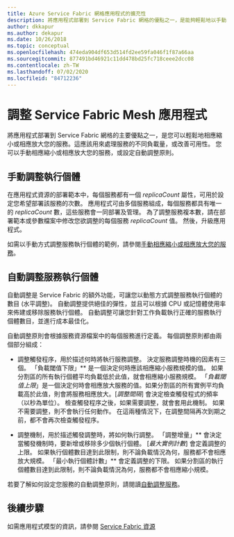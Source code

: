 ```yaml
---
title: Azure Service Fabric 網格應用程式的擴充性
description: 將應用程式部署到 Service Fabric 網格的優點之一，是能夠輕鬆地以手動方式或透過自動調整原則來擴充您的服務。
author: dkkapur
ms.author: dekapur
ms.date: 10/26/2018
ms.topic: conceptual
ms.openlocfilehash: 474eda904df653d514fd2ee59fa046f1f87a66aa
ms.sourcegitcommit: 877491bd46921c11dd478bd25fc718ceee2dcc08
ms.contentlocale: zh-TW
ms.lasthandoff: 07/02/2020
ms.locfileid: "84712236"
---
```

# <a name="scaling-service-fabric-mesh-applications"></a>調整 Service Fabric Mesh 應用程式

將應用程式部署到 Service Fabric 網格的主要優點之一，是您可以輕鬆地相應縮小或相應放大您的服務。這應該用來處理服務的不同負載量，或改善可用性。 您可以手動相應縮小或相應放大您的服務，或設定自動調整原則。

## <a name="manual-scaling-instances"></a>手動調整執行個體

在應用程式資源的部署範本中，每個服務都有一個 *replicaCount* 屬性，可用於設定您希望部署該服務的次數。 應用程式可由多個服務組成，每個服務都具有唯一的 *replicaCount* 數，這些服務會一同部署及管理。 為了調整服務複本數，請在部署範本或參數檔案中修改您欲調整的每個服務 *replicaCount* 值。 然後，升級應用程式。

如需以手動方式調整服務執行個體的範例，請參閱[手動相應縮小或相應放大您的服務](service-fabric-mesh-tutorial-template-scale-services.md)。

## <a name="autoscaling-service-instances"></a>自動調整服務執行個體
自動調整是 Service Fabric 的額外功能，可讓您以動態方式調整服務執行個體的數目 (水平調整)。 自動調整提供絕佳的彈性，並且可以根據 CPU 或記憶體使用率來佈建或移除服務執行個體。  自動調整可讓您針對工作負載執行正確的服務執行個體數目，並進行成本最佳化。

自動調整原則會根據服務資源檔案中的每個服務進行定義。 每個調整原則都由兩個部分組成：

- 調整觸發程序，用於描述何時將執行服務調整。 決定服務調整時機的因素有三個。 「負載閾值下限」** 是一個決定何時應該相應縮小服務規模的值。 如果分割區的所有執行個體平均負載低於此值，就會相應縮小服務規模。 「*負載閾值上限*」是一個決定何時會相應放大服務的值。如果分割區的所有實例平均負載高於此值，則會將服務相應放大。[*調整間隔*] 會決定檢查觸發程式的頻率（以秒為單位）。 檢查觸發程序之後，如果需要調整，就會套用此機制。 如果不需要調整，則不會執行任何動作。 在這兩種情況下，在調整間隔再次到期之前，都不會再次檢查觸發程序。

- 調整機制，用於描述觸發調整時，將如何執行調整。 「調整增量」** 會決定當觸發機制時，要新增或移除多少個執行個體。 [*最大實例計數*] 會定義調整的上限。 如果執行個體數目達到此限制，則不論負載情況為何，服務都不會相應放大規模。 「最小執行個體計數」** 會定義調整的下限。 如果分割區的執行個體數目達到此限制，則不論負載情況為何，服務都不會相應縮小規模。

若要了解如何設定您服務的自動調整原則，請閱讀[自動調整服務](service-fabric-mesh-howto-auto-scale-services.md)。

## <a name="next-steps"></a>後續步驟

如需應用程式模型的資訊，請參閱 [Service Fabric 資源](service-fabric-mesh-service-fabric-resources.md)
